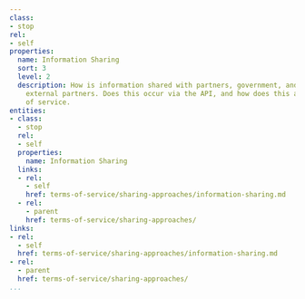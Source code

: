 ```yaml
---
class:
- stop
rel:
- self
properties:
  name: Information Sharing
  sort: 3
  level: 2
  description: How is information shared with partners, government, and any potentially
    external partners. Does this occur via the API, and how does this affect terms
    of service.
entities:
- class:
  - stop
  rel:
  - self
  properties:
    name: Information Sharing
  links:
  - rel:
    - self
    href: terms-of-service/sharing-approaches/information-sharing.md
  - rel:
    - parent
    href: terms-of-service/sharing-approaches/
links:
- rel:
  - self
  href: terms-of-service/sharing-approaches/information-sharing.md
- rel:
  - parent
  href: terms-of-service/sharing-approaches/
...
```

